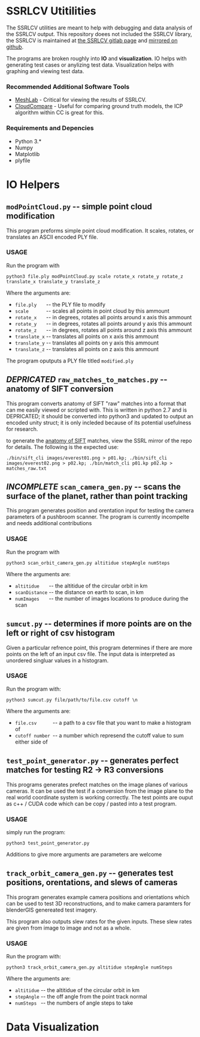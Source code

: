 # SSRLCV Utitilities

The SSRLCV utilities are meant to help with debugging and data analysis of the SSRLCV output. This repository doees not included the SSRLCV library, the SSRLCV is maintained at [the SSRLCV gitlab page](https://gitlab.smallsat.uga.edu/payload_software/SSRLCV) and [mirrored on github](https://github.com/uga-ssrl/SSRLCV).

The programs are broken roughly into **IO** and **visualization**. IO helps with generating test cases or anylizing test data. Visualization helps with graphing and viewing test data.

### Recommended Additional Software Tools

* [MeshLab](http://www.meshlab.net/) - Critical for viewing the results of SSRLCV.
* [CloudCompare](https://cloudcompare.org/) - Useful for comparing ground truth models, the ICP algorithm within CC is great for this.


### Requirements and Depencies

* Python 3.*
* Numpy
* Matplotlib
* plyfile

# IO Helpers

## `modPointCloud.py` -- simple point cloud modification

This program preforms simple point cloud modification. It scales, rotates, or translates an ASCII encoded PLY file.

### USAGE

Run the program with
```
python3 file.ply modPointCloud.py scale rotate_x rotate_y rotate_z translate_x translate_y translate_z
```
Where the arguments are:

* `file.ply   `  -- the PLY file to modify
* `scale      `  -- scales all points in point cloud by this ammount
* `rotate_x   `  -- in degrees, rotates all points around x axis this ammount
* `rotate_y   `  -- in degrees, rotates all points around y axis this ammount
* `rotate_z   `  -- in degrees, rotates all points around z axis this ammount
* `translate_x`  -- translates all points on x axis this ammount
* `translate_y`  -- translates all points on y axis this ammount
* `translate_z`  -- translates all points on z axis this ammount

The program oputputs a PLY file titled `modified.ply`

## ***DEPRICATED*** `raw_matches_to_matches.py` -- anatomy of SIFT conversion

This program converts anatomy of SIFT "raw" matches into a format that can me easily viewed or scripted with. This is  written in python 2.7 and is DEPRICATED; it should be converted into python3 and updated to output an encoded unity struct; it is only incleded because of its potential usefulness for research.

to generate the [anatomy of SIFT](https://gitlab.smallsat.uga.edu/Caleb/anatomy-of-sift) matches, view the SSRL mirror of the repo for details. The following is the expected use:

```
./bin/sift_cli images/everest01.png > p01.kp; ./bin/sift_cli images/everest02.png > p02.kp; ./bin/match_cli p01.kp p02.kp > matches_raw.txt
```

## ***INCOMPLETE*** `scan_camera_gen.py` -- scans the surface of the planet, rather than point tracking

This program generates position and orentation input for testing the camera parameters of a pushbroom scanner. The program is currently incompelte and needs additional contributions

### USAGE

Run the program with
```
python3 scan_orbit_camera_gen.py altitidue stepAngle numSteps
```
Where the arguments are:

* `altitidue   ` -- the altitidue of the circular orbit in km
* `scanDistance` -- the distance on earth to scan, in km
* `numImages   ` -- the number of images locations to produce during the scan

## `sumcut.py` -- determines if more points are on the left or right of csv histogram

Given a particular refrence point, this program determines if there are more points on the left of an input csv file. The input data is interpreted as unordered singluar values in a histogram.

### USAGE

Run the program with:
```
python3 sumcut.py file/path/to/file.csv cutoff \n
```
Where the arguments are:

* `file.csv      `-- a path to a csv file that you want to make a histogram of
* `cutoff number `-- a number which represend the cutoff value to sum either side of

## `test_point_generator.py` -- generates perfect matches for testing R2 -> R3 conversions

This programs generates prefect matches on the image planes of various cameras. It can be used the test if a conversion from the image plane to the real world coordinate system is working correctly. The test points are ouput as c++ / CUDA code which can be copy / pasted into a test program.

### USAGE

simply run the program:

```
python3 test_point_generator.py
```

Additions to give more arguments are parameters are welcome

## `track_orbit_camera_gen.py` -- generates test positions, orentations, and slews of cameras

This program generates example camera positions and orientations which can be used to test 3D reconstructions, and to make camera paramters for blenderGIS genereated test imagery.

This program also outputs slew rates for the given inputs. These slew rates are given from image to image and not as a whole.

### USAGE

Run the program with:
```
python3 track_orbit_camera_gen.py altitidue stepAngle numSteps
```
Where the arguments are:

* `altitidue` -- the altitidue of the circular orbit in km
* `stepAngle` -- the off angle from the point track normal
* `numSteps ` -- the numbers of angle steps to take 

# Data Visualization















<!-- end -->
